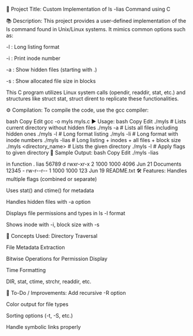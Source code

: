📌 Project Title:
Custom Implementation of ls -lias Command using C

📚 Description:
This project provides a user-defined implementation of the ls command found in Unix/Linux systems. It mimics common options such as:

-l : Long listing format

-i : Print inode number

-a : Show hidden files (starting with .)

-s : Show allocated file size in blocks

This C program utilizes Linux system calls (opendir, readdir, stat, etc.) and structures like struct stat, struct dirent to replicate these functionalities.

⚙ Compilation:
To compile the code, use the gcc compiler:

bash
Copy
Edit
gcc -o myls myls.c
▶ Usage:
bash
Copy
Edit
./myls                    # Lists current directory without hidden files
./myls -a                 # Lists all files including hidden ones
./myls -l                 # Long format listing
./myls -li                # Long format with inode numbers
./myls -lias              # Long listing + inodes + all files + block size
./myls <directory_name>   # Lists the given directory
./myls -l <directory>     # Apply flags to given directory
🧪 Sample Output:
bash
Copy
Edit
./myls -lias

in function . lias
56789 d rwxr-xr-x  2 1000 1000 4096 Jun 21  Documents
12345 - rw-r--r--  1 1000 1000  123 Jun 19  README.txt
🛠 Features:
Handles multiple flags (combined or separate)

Uses stat() and ctime() for metadata

Handles hidden files with -a option

Displays file permissions and types in ls -l format

Shows inode with -i, block size with -s

🧠 Concepts Used:
Directory Traversal

File Metadata Extraction

Bitwise Operations for Permission Display

Time Formatting

DIR, stat, ctime, strchr, readdir, etc.

🚀 To-Do / Improvements:
Add recursive -R option

Color output for file types

Sorting options (-t, -S, etc.)

Handle symbolic links properly
